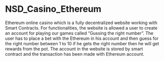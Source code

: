 # NSD_Casino_Ethereum

Ethereum online casino which is a fully decentralized website working with Smart Contracts. For functionalities, the website is allowed a user to create an account for playing our games called “Gussing the right number”. The user has to place a bet with the Ethereum in his account and then guess for the right number between 1 to 10 if he gets the right number then he will get rewards from the pot. The account in the website is stored by smart contract and the transaction has been made with Ethereum account.
